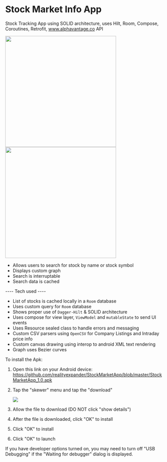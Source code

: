 # Stock Market Info App
Stock Tracking App using SOLID architecture, uses Hilt, Room, Compose, Coroutines, Retrofit, www.alphavantage.co API

[<img src="https://user-images.githubusercontent.com/5157474/171551314-c0e1dd15-310a-4808-9c25-1be2749a0980.png" width="350"/>](https://user-images.githubusercontent.com/5157474/171551314-c0e1dd15-310a-4808-9c25-1be2749a0980.png)
[<img src="https://user-images.githubusercontent.com/5157474/171551338-c5dd5906-d6cf-4316-b2ef-5273c0632dff.png" width="350"/>](https://user-images.githubusercontent.com/5157474/171551338-c5dd5906-d6cf-4316-b2ef-5273c0632dff.png)


- Allows users to search for stock by name or stock symbol
- Displays custom graph
- Search is interruptable
- Search data is cached

---- Tech used ----
- List of stocks is cached locally in a `Room` database
- Uses custom query for `Room` database
- Shows proper use of `Dagger-Hilt` & SOLID architecture
- Uses compose for view layer, `ViewModel` and `mutableState` to send UI events
- Uses Resource sealed class to handle errors and messaging
- Custom CSV parsers using `OpenCSV` for Company Listings and Intraday price info
- Custom canvas drawing using interop to android XML text rendering
- Graph uses Bezier curves

To install the Apk:

1. Open this link on your Android device:
   https://github.com/realityexpander/StockMarketApp/blob/master/StockMarketApp_1.0.apk
2. Tap the "skewer" menu and tap the "download"

   [![](https://user-images.githubusercontent.com/5157474/147434050-57102a30-af32-46ed-a90b-d94e0c4a4f35.jpg)]()
3. Allow the file to download (DO NOT click "show details")
4. After the file is downloaded, click "OK" to install
5. Click "OK" to install
6. Click "OK" to launch

If you have developer options turned on, you may need to turn off "USB Debugging" if the "Waiting for debugger" dialog is displayed.
